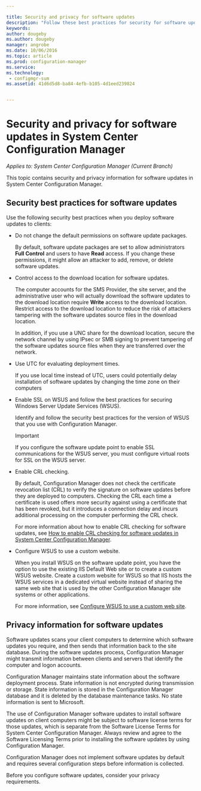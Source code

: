 ```yaml
---

title: Security and privacy for software updates
description: "Follow these best practices for security for software updates and learn about how Configuration Manager handles privacy information."
keywords:
author: dougebyms.author: dougeby
manager: angrobe
ms.date: 10/06/2016
ms.topic: article
ms.prod: configuration-manager
ms.service:
ms.technology:
 - configmgr-sum
ms.assetid: 41d6d5d8-ba84-4efb-b105-4d1eed239824


---
```

# Security and privacy for software updates in System Center Configuration Manager*Applies to: System Center Configuration Manager (Current Branch)*
This topic contains security and privacy information for software updates in System Center Configuration Manager.  

##  <a name="BKMK_Security_HardwareInventory"></a> Security best practices for software updates  
 Use the following security best practices when you deploy software updates to clients:  

-   Do not change the default permissions on software update packages.  

     By default, software update packages are set to allow administrators **Full Control** and users to have **Read** access. If you change these permissions, it might allow an attacker to add, remove, or delete software updates.  

-   Control access to the download location for software updates.  

     The computer accounts for the SMS Provider, the site server, and the administrative user who will actually download the software updates to the download location require **Write** access to the download location. Restrict access to the download location to reduce the risk of attackers tampering with the software updates source files in the download location.  

     In addition, if you use a UNC share for the download location, secure the network channel by using IPsec or SMB signing to prevent tampering of the software updates source files when they are transferred over the network.  

-   Use UTC for evaluating deployment times.  

     If you use local time instead of UTC, users could potentially delay installation of software updates by changing the time zone on their computers  

-   Enable SSL on WSUS and follow the best practices for securing Windows Server Update Services (WSUS).  

     Identify and follow the security best practices for the version of WSUS that you use with Configuration Manager.  

    > [!IMPORTANT]  
    >  If you configure the software update point to enable SSL communications for the WSUS server, you must configure virtual roots for SSL on the WSUS server.  

-   Enable CRL checking.  

     By default, Configuration Manager does not check the certificate revocation list (CRL) to verify the signature on software updates before they are deployed to computers. Checking the CRL each time a certificate is used offers more security against using a certificate that has been revoked, but it introduces a connection delay and incurs additional processing on the computer performing the CRL check.  

     For more information about how to enable CRL checking for software updates, see [How to enable CRL checking for software updates in System Center Configuration Manager](../get-started/manage-settings-for-software-updates.md#crl-checking-for-software-updates).  

-   Configure WSUS to use a custom website.  

     When you install WSUS on the software update point, you have the option to use the existing IIS Default Web site or to create a custom WSUS website. Create a custom website for WSUS so that IIS hosts the WSUS services in a dedicated virtual website instead of sharing the same web site that is used by the other Configuration Manager site systems or other applications.  

     For more information, see [Configure WSUS to use a custom web site](plan-for-software-updates.md#BKMK_CustomWebSite).  

##  <a name="BKMK_Privacy_HardwareInventory"></a> Privacy information for software updates  
 Software updates scans your client computers to determine which software updates you require, and then sends that information back to the site database. During the software updates process, Configuration Manager might transmit information between clients and servers that identify the computer and logon accounts.  

 Configuration Manager maintains state information about the software deployment process. State information is not encrypted during transmission or storage. State information is stored in the Configuration Manager database and it is deleted by the database maintenance tasks. No state information is sent to Microsoft.  

 The use of Configuration Manager software updates to install software updates on client computers might be subject to software license terms for those updates, which is separate from the Software License Terms for System Center Configuration Manager. Always review and agree to the Software Licensing Terms prior to installing the software updates by using Configuration Manager.  

 Configuration Manager does not implement software updates by default and requires several configuration steps before information is collected.  

 Before you configure software updates, consider your privacy requirements.  
